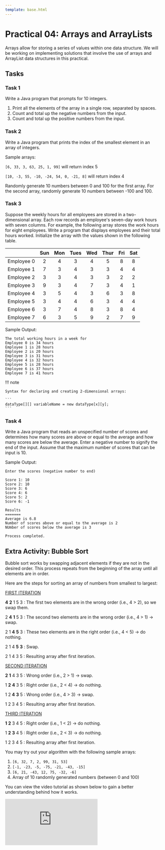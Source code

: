```yaml
---
template: base.html
---
```


# Practical 04: Arrays and ArrayLists

Arrays allow for storing a series of values within one data structure.
We will be working on implementing solutions that involve the use of arrays and ArrayList data structures in this practical.

## Tasks

### Task 1

Write a Java program that prompts for 10 integers.

1. Print all the elements of the array in a single row, separated by spaces.
2. Count and total up the negative numbers from the input.
3. Count and total up the positive numbers from the input.

### Task 2

Write a Java program that prints the index of the smallest element in an array of integers.

Sample arrays:

`[6, 33, 3, 63, 25, 1, 99]` will return index 5

`[10, -3, 55, -10, -24, 54, 0, -21, 8]` will return index 4

Randomly generate 10 numbers between 0 and 100 for the first array.
For the second array, randomly generate 10 numbers between -100 and 100.

### Task 3

Suppose the weekly hours for all employees are stored in a two-dimensional array.
Each row records an employee's seven-day work hours with seven columns.
For example, the following array stores the work hours for eight employees.
Write a program that displays employees and their total hours worked.
Initialize the array with the values shown in the following table.

|            | Sun | Mon | Tues | Wed | Thur | Fri | Sat |
| ---------- | :-: | :-: | :--: | :-: | :--: | :-: | :-: |
| Employee 0 |  2  |  4  |  3   |  4  |  5   |  8  |  8  |
| Employee 1 |  7  |  3  |  4   |  3  |  3   |  4  |  4  |
| Employee 2 |  3  |  3  |  4   |  3  |  3   |  2  |  2  |
| Employee 3 |  9  |  3  |  4   |  7  |  3   |  4  |  1  |
| Employee 4 |  3  |  5  |  4   |  3  |  6   |  3  |  8  |
| Employee 5 |  3  |  4  |  4   |  6  |  3   |  4  |  4  |
| Employee 6 |  3  |  7  |  4   |  8  |  3   |  8  |  4  |
| Employee 7 |  6  |  3  |  5   |  9  |  2   |  7  |  9  |

Sample Output:

    The total working hours in a week for
    Employee 0 is 34 hours
    Employee 1 is 28 hours
    Employee 2 is 20 hours
    Employee 3 is 31 hours
    Employee 4 is 32 hours
    Employee 5 is 28 hours
    Employee 6 is 37 hours
    Employee 7 is 41 hours

!!! note

    Syntax for declaring and creating 2-dimensional arrays:

    ```
    dataType[][] variableName = new dataType[x][y];
    ```

### Task 4

Write a Java program that reads an unspecified number of scores and determines how many scores are above or equal to the average and how many scores are below the average.
Enter a negative number to signify the end of the input.
Assume that the maximum number of scores that can be input is 10.

Sample Output:

    Enter the scores (negative number to end)

    Score 1: 10
    Score 2: 10
    Score 3: 6
    Score 4: 6
    Score 5: 2
    Score 6: -1

    Results
    =======
    Average is 6.8
    Number of scores above or equal to the average is 2
    NUmber of scores below the average is 3

    Process completed.

## Extra Activity: Bubble Sort

Bubble sort works by swapping adjacent elements if they are not in the desired order.
This process repeats from the beginning of the array until all elements are in order.

Here are the steps for sorting an array of numbers from smallest to largest:

<span style="text-decoration: underline;">FIRST ITERATION</span>

**4** **2** 1 5 3 : The first two elements are in the wrong order (i.e., 4 > 2), so we swap them.

2 **4** **1** 5 3 : The second two elements are in the wrong order (i.e., 4 > 1) &#8594; swap.

2 1 **4** **5** 3 : These two elements are in the right order (i.e., 4 < 5) &#8594; do nothing.

2 1 4 **5** **3** : Swap.

2 1 4 3 5 : Resulting array after first iteration.

<span style="text-decoration: underline;">SECOND ITERATION</span>

**2** **1** 4 3 5 : Wrong order (i.e., 2 > 1) &#8594; swap.

1 **2** **4** 3 5 : Right order (i.e., 2 < 4) &#8594; do nothing.

1 2 **4** **3** 5 : Wrong order (i.e., 4 > 3) &#8594; swap.

1 2 3 4 5 : Resulting array after first iteration.

<span style="text-decoration: underline;">THIRD ITERATION</span>

**1** **2** 3 4 5 : Right order (i.e., 1 < 2) &#8594; do nothing.

1 **2** **3** 4 5 : Right order (i.e., 2 < 3) &#8594; do nothing.

1 2 3 4 5 : Resulting array after first iteration.

You may try out your algorithm with the following sample arrays:

1. `[6, 32, 7, 2, 99, 31, 53]`
2. `[-1, -23, -5, -75, -21, -43, -15]`
3. `[6, 21, -43, 12, 75, -32, -6]`
4. Array of 10 randomly generated numbers (between 0 and 100)

You can view the video tutorial as shown below to gain a better understanding behind how it works.

<div class="text-center">
	<iframe class="youtube-iframe" src="https://www.youtube.com/embed/uJLwnsLn0_Q" title="YouTube video player" frameborder="0" allow="accelerometer; autoplay; clipboard-write; encrypted-media; gyroscope; picture-in-picture" allowfullscreen></iframe>
</div>
